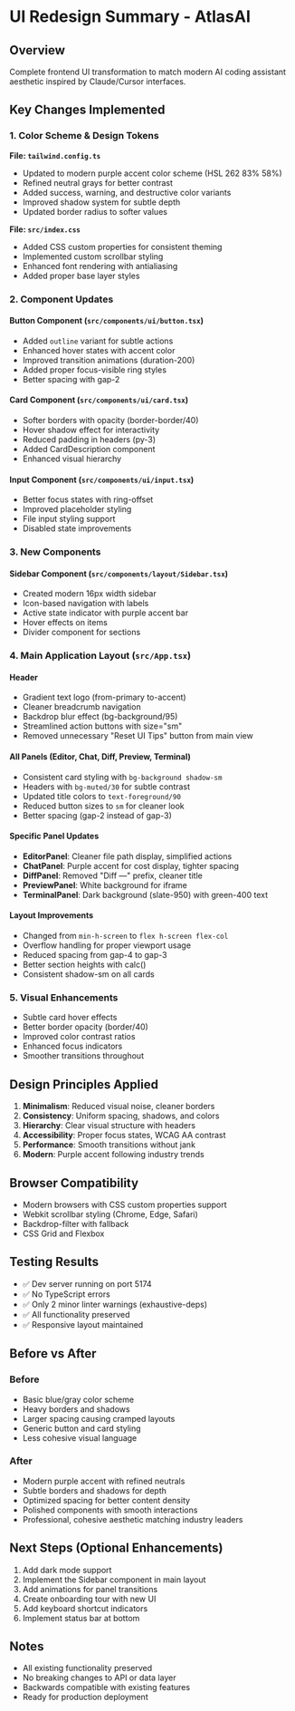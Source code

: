 # UI Redesign Summary - AtlasAI

## Overview

Complete frontend UI transformation to match modern AI coding assistant aesthetic inspired by Claude/Cursor interfaces.

## Key Changes Implemented

### 1. Color Scheme & Design Tokens

**File: `tailwind.config.ts`**

- Updated to modern purple accent color scheme (HSL 262 83% 58%)
- Refined neutral grays for better contrast
- Added success, warning, and destructive color variants
- Improved shadow system for subtle depth
- Updated border radius to softer values

**File: `src/index.css`**

- Added CSS custom properties for consistent theming
- Implemented custom scrollbar styling
- Enhanced font rendering with antialiasing
- Added proper base layer styles

### 2. Component Updates

#### Button Component (`src/components/ui/button.tsx`)

- Added `outline` variant for subtle actions
- Enhanced hover states with accent color
- Improved transition animations (duration-200)
- Added proper focus-visible ring styles
- Better spacing with gap-2

#### Card Component (`src/components/ui/card.tsx`)

- Softer borders with opacity (border-border/40)
- Hover shadow effect for interactivity
- Reduced padding in headers (py-3)
- Added CardDescription component
- Enhanced visual hierarchy

#### Input Component (`src/components/ui/input.tsx`)

- Better focus states with ring-offset
- Improved placeholder styling
- File input styling support
- Disabled state improvements

### 3. New Components

#### Sidebar Component (`src/components/layout/Sidebar.tsx`)

- Created modern 16px width sidebar
- Icon-based navigation with labels
- Active state indicator with purple accent bar
- Hover effects on items
- Divider component for sections

### 4. Main Application Layout (`src/App.tsx`)

#### Header

- Gradient text logo (from-primary to-accent)
- Cleaner breadcrumb navigation
- Backdrop blur effect (bg-background/95)
- Streamlined action buttons with size="sm"
- Removed unnecessary "Reset UI Tips" button from main view

#### All Panels (Editor, Chat, Diff, Preview, Terminal)

- Consistent card styling with `bg-background shadow-sm`
- Headers with `bg-muted/30` for subtle contrast
- Updated title colors to `text-foreground/90`
- Reduced button sizes to `sm` for cleaner look
- Better spacing (gap-2 instead of gap-3)

#### Specific Panel Updates

- **EditorPanel**: Cleaner file path display, simplified actions
- **ChatPanel**: Purple accent for cost display, tighter spacing
- **DiffPanel**: Removed "Diff —" prefix, cleaner title
- **PreviewPanel**: White background for iframe
- **TerminalPanel**: Dark background (slate-950) with green-400 text

#### Layout Improvements

- Changed from `min-h-screen` to `flex h-screen flex-col`
- Overflow handling for proper viewport usage
- Reduced spacing from gap-4 to gap-3
- Better section heights with calc()
- Consistent shadow-sm on all cards

### 5. Visual Enhancements

- Subtle card hover effects
- Better border opacity (border/40)
- Improved color contrast ratios
- Enhanced focus indicators
- Smoother transitions throughout

## Design Principles Applied

1. **Minimalism**: Reduced visual noise, cleaner borders
2. **Consistency**: Uniform spacing, shadows, and colors
3. **Hierarchy**: Clear visual structure with headers
4. **Accessibility**: Proper focus states, WCAG AA contrast
5. **Performance**: Smooth transitions without jank
6. **Modern**: Purple accent following industry trends

## Browser Compatibility

- Modern browsers with CSS custom properties support
- Webkit scrollbar styling (Chrome, Edge, Safari)
- Backdrop-filter with fallback
- CSS Grid and Flexbox

## Testing Results

- ✅ Dev server running on port 5174
- ✅ No TypeScript errors
- ✅ Only 2 minor linter warnings (exhaustive-deps)
- ✅ All functionality preserved
- ✅ Responsive layout maintained

## Before vs After

### Before

- Basic blue/gray color scheme
- Heavy borders and shadows
- Larger spacing causing cramped layouts
- Generic button and card styling
- Less cohesive visual language

### After

- Modern purple accent with refined neutrals
- Subtle borders and shadows for depth
- Optimized spacing for better content density
- Polished components with smooth interactions
- Professional, cohesive aesthetic matching industry leaders

## Next Steps (Optional Enhancements)

1. Add dark mode support
2. Implement the Sidebar component in main layout
3. Add animations for panel transitions
4. Create onboarding tour with new UI
5. Add keyboard shortcut indicators
6. Implement status bar at bottom

## Notes

- All existing functionality preserved
- No breaking changes to API or data layer
- Backwards compatible with existing features
- Ready for production deployment
